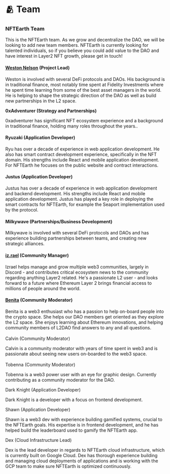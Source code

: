 # 🫂 Team

### NFTEarth Team

This is the NFTEarth team. As we grow and decentralize the DAO, we will be looking to add new team members. NFTEarth is currently looking for talented individuals, so if you believe you could add value to the DAO and have interest in Layer2 NFT growth, please get in touch!

#### [**Weston Nelson**](https://twitter.com/westonnelson) **(Project Lead)**

Weston is involved with several DeFi protocols and DAOs. His background is in traditional finance, most notably time spent at Fidelity Investments where he spent time learning from some of the best asset managers in the world. He is helping to shape the strategic direction of the DAO as well as build new partnerships in the L2 space.&#x20;

**0xAdventurer (Strategy and Partnerships)**

0xadventurer has significant NFT ecosystem experience and a background in traditional finance, holding many roles throughout the years..

#### Ryuzaki (Application Developer)&#x20;

Ryu has over a decade of experience in web application development. He also has smart contract development experience, specifically in the NFT domain. His strengths include React and mobile application development. For NFTEarth he focuses on the public website and contract interactions.

#### Justus (Application Developer)&#x20;

Justus has over a decade of experience in web application development and backend development. His strengths include React and mobile application development. Justus has played a key role in deploying the smart contracts for NFTEarth, for example the Seaport implementation used by the protocol.

#### Milkywave (Partnerships/Business Development)

Milkywave is involved with several DeFi protocols and DAOs and has experience building partnerships between teams, and creating new strategic alliances.&#x20;

#### [iz.rael](https://twitter.com/iz\_raell) (Community Manager)

Izrael helps manage and grow multiple web3 communities, largely in Discord - and contributes critical ecosystem news to the community regarding anything Layer2 related. He's a passionate L2 user - and looks forward to a future where Ethereum Layer 2 brings financial access to millions of people around the world.&#x20;

#### [Benita](https://twitter.com/BenitaUkachi) (Community Moderator)

Benita is a web3 enthusiast who has a passion to help on-board people into the crypto space. She helps our DAO members get oriented as they explore the L2 space. She enjoys learning about Ethereum innovations, and helping community members of L2DAO find answers to any and all questions.\
\
Calvin (Community Moderator)

Calvin is a community moderator with years of time spent in web3 and is passionate about seeing new users on-boarded to the web3 space.\
\
Tobenna (Community Moderator)

Tobenna is a web3 power user with an eye for graphic design. Currently contributing as a community moderator for the DAO.

Dark Knight (Application Developer)

Dark Knight is a developer with a focus on frontend development.

Shawn (Application Developer)

Shawn is a web3 dev with experience building gamified systems, crucial to the NFTEarth goals. His expertise is in frontend development, and he has helped build the leaderboard used to gamify the NFTEarth app.

Dex (Cloud Infrastructure Lead)

Dex is the lead developer in regards to NFTEarth cloud infrastructure, which is currently built on Google Cloud. Dex has thorough experience building and managing cloud deployments of applications and is working with the GCP team to make sure NFTEarth is optimized continuously.&#x20;

